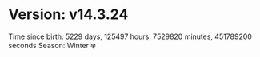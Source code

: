 # Version: v14.3.24
Time since birth: 5229 days, 125497 hours, 7529820 minutes, 451789200 seconds
Season: Winter ❄️
